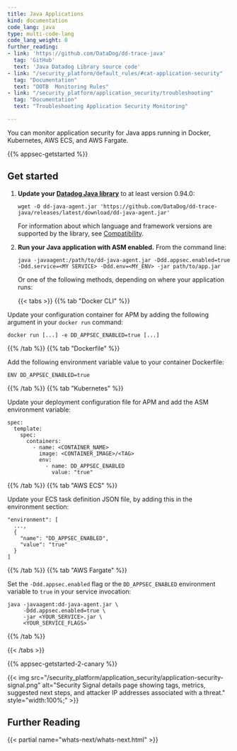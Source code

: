 ```yaml
---
title: Java Applications
kind: documentation
code_lang: java
type: multi-code-lang
code_lang_weight: 0
further_reading:
- link: 'https://github.com/DataDog/dd-trace-java'
  tag: 'GitHub'
  text: 'Java Datadog Library source code'
- link: "/security_platform/default_rules/#cat-application-security"
  tag: "Documentation"
  text: "OOTB  Monitoring Rules"
- link: "/security_platform/application_security/troubleshooting"
  tag: "Documentation"
  text: "Troubleshooting Application Security Monitoring"

---
```


You can monitor application security for Java apps running in Docker, Kubernetes, AWS ECS, and AWS Fargate. 

{{% appsec-getstarted %}}

## Get started

1. **Update your [Datadog Java library][1]** to at least version 0.94.0:
   ```
   wget -O dd-java-agent.jar 'https://github.com/DataDog/dd-trace-java/releases/latest/download/dd-java-agent.jar'
   ```

   For information about which language and framework versions are supported by the library, see [Compatibility][2].

2. **Run your Java application with ASM enabled.** From the command line:
   ```
   java -javaagent:/path/to/dd-java-agent.jar -Ddd.appsec.enabled=true -Ddd.service=<MY SERVICE> -Ddd.env=<MY_ENV> -jar path/to/app.jar
   ```

   Or one of the following methods, depending on where your application runs:

   {{< tabs >}}
{{% tab "Docker CLI" %}}

Update your configuration container for APM by adding the following argument in your `docker run` command: 

```
docker run [...] -e DD_APPSEC_ENABLED=true [...] 
```

{{% /tab %}}
{{% tab "Dockerfile" %}}

Add the following environment variable value to your container Dockerfile:

```
ENV DD_APPSEC_ENABLED=true
```

{{% /tab %}}
{{% tab "Kubernetes" %}}

Update your deployment configuration file for APM and add the ASM environment variable:

```
spec:
  template:
    spec:
      containers:
        - name: <CONTAINER_NAME>
          image: <CONTAINER_IMAGE>/<TAG>
          env:
            - name: DD_APPSEC_ENABLED
              value: "true"
```

{{% /tab %}}
{{% tab "AWS ECS" %}}

Update your ECS task definition JSON file, by adding this in the environment section:

```
"environment": [
  ...,
  {
    "name": "DD_APPSEC_ENABLED",
    "value": "true"
  }
]
```

{{% /tab %}}
{{% tab "AWS Fargate" %}}

Set the `-Ddd.appsec.enabled` flag or the `DD_APPSEC_ENABLED` environment variable to `true` in your service invocation:

```
java -javaagent:dd-java-agent.jar \
     -Ddd.appsec.enabled=true \
     -jar <YOUR_SERVICE>.jar \
     <YOUR_SERVICE_FLAGS>
```

{{% /tab %}}

{{< /tabs >}}

{{% appsec-getstarted-2-canary %}}

{{< img src="/security_platform/application_security/application-security-signal.png" alt="Security Signal details page showing tags, metrics, suggested next steps, and attacker IP addresses associated with a threat." style="width:100%;" >}}

## Further Reading

{{< partial name="whats-next/whats-next.html" >}}

[1]: https://github.com/DataDog/dd-trace-java/releases
[2]: /security_platform/application_security/setup_and_configure/?code-lang=java#compatibility
